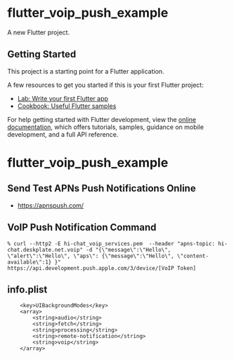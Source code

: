 # flutter_voip_push_example

A new Flutter project.

## Getting Started

This project is a starting point for a Flutter application.

A few resources to get you started if this is your first Flutter project:

- [Lab: Write your first Flutter app](https://docs.flutter.dev/get-started/codelab)
- [Cookbook: Useful Flutter samples](https://docs.flutter.dev/cookbook)

For help getting started with Flutter development, view the
[online documentation](https://docs.flutter.dev/), which offers tutorials,
samples, guidance on mobile development, and a full API reference.
# flutter_voip_push_example

## Send Test APNs Push Notifications Online
- https://apnspush.com/

## VoIP Push Notification Command

```
% curl --http2 -E hi-chat_voip_services.pem  --header "apns-topic: hi-chat.deskplate.net.voip" -d "{\"message\":\"Hello\", \"alert\":\"Hello\", \"aps\": {\"message\":\"Hello\", \"content-available\":1} }" https://api.development.push.apple.com/3/device/[VoIP Token]
```

## info.plist

```
	<key>UIBackgroundModes</key>
	<array>
		<string>audio</string>
		<string>fetch</string>
		<string>processing</string>
		<string>remote-notification</string>
		<string>voip</string>
	</array>

```

